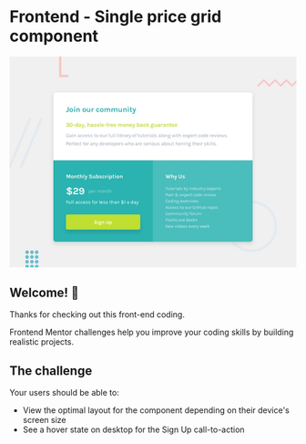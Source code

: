 # Frontend - Single price grid component

![Design preview for the Single price grid component coding challenge](./design/desktop-preview.jpg)

## Welcome! 👋

Thanks for checking out this front-end coding.

Frontend Mentor challenges help you improve your coding skills by building realistic projects.


## The challenge

Your users should be able to:

- View the optimal layout for the component depending on their device's screen size
- See a hover state on desktop for the Sign Up call-to-action


